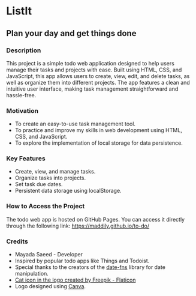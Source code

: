 # ListIt
## Plan your day and get things done

### Description
This project is a simple todo web application designed to help users manage their tasks and projects with ease. Built using HTML, CSS, and JavaScript, this app allows users to create, view, edit, and delete tasks, as well as organize them into different projects. The app features a clean and intuitive user interface, making task management straightforward and hassle-free.

### Motivation
- To create an easy-to-use task management tool.
- To practice and improve my skills in web development using HTML, CSS, and JavaScript.
- To explore the implementation of local storage for data persistence.

### Key Features
- Create, view, and manage tasks.
- Organize tasks into projects.
- Set task due dates.
- Persistent data storage using localStorage.

### How to Access the Project
The todo web app is hosted on GitHub Pages. You can access it directly through the following link:
https://maddily.github.io/to-do/

### Credits
- Mayada Saeed - Developer
- Inspired by popular todo apps like Things and Todoist.
- Special thanks to the creators of the <a href="https://date-fns.org/">date-fns</a> library for date manipulation.
- <a href="https://www.flaticon.com/free-icons/breed" title="breed icons">Cat icon in the logo created by Freepik - Flaticon</a>
- Logo designed using <a href="https://www.canva.com/">Canva</a>.
